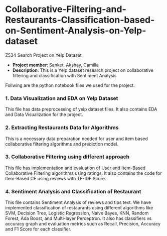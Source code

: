 # Collaborative-Filtering-and-Restaurants-Classification-based-on-Sentiment-Analysis-on-Yelp-dataset
Z534 Search Project on Yelp Dataset
- **Project member**: Sanket, Akshay, Camilla
- **Description**: This is a Yelp dataset research project on collaborative filtering and classification with Sentiment Analysis

Follwing are the python notebook files we used for the project.

### **1. Data Visualization and EDA on Yelp Dataset**

This file has data preprocessing of yelp dataset files. It also contains EDA and Data Visualization for the project.

### **2. Extracting Restaurants Data for Algorithms**

This is a necessary data preparation needed for user and item based collaborative filtering algorithms and prediction model.

### **3. Collaborative Filtering using different approach**

This file has implementation and evaluation of User and Item-Based Collaborative Filtering algorithms using ratings. It also contains the code for Item-Based CF using reviews with TF-IDF Score.

### **4. Sentiment Analysis and Classification of Restaurant**

This file contains Sentiment Analysis of reviews and tips text. We have implemented classification of restaurants using different algorithms like SVM, Decision Tree, Logistic Regression, Naive Bayes, KNN, Random Forest, Ada Boost, and Multi-layer Perceptron. It also has classifiers vs accuracy graph and evaluation metrics such as Recall, Precision, Accuracy and F1 Score for each classifier.
